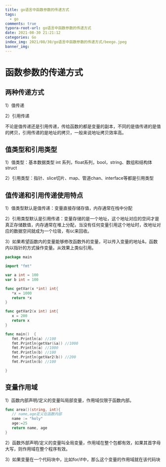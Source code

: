 ```yaml
---
title: go语言中函数参数的传递方式
tags:
  - go
comments: true
typora-root-url: go语言中函数参数的传递方式
date: 2021-08-30 21:21:12
categories: Go
index_img: 2021/08/30/go语言中函数参数的传递方式/beego.jpeg
banner_img:
---
```


# 函数参数的传递方式

## 两种传递方式

1）值传递

2）引用传递

不论是值传递还是引用传递，传给函数的都是变量的副本，不同的是值传递的是值的拷贝，引用传递的是地址的拷贝，一般来说地址拷贝效率高。

## 值类型和引用类型

1）值类型：基本数据类型 int 系列，float系列，bool，string、数组和结构体struct

2）引用类型：指针、slice切片、map、管道chan、interface等都是引用类型

## 值传递和引用传递使用特点

1）值类型默认是值传递：变量直接存储存值，内存通常在栈中分配

2）引用类型默认是引用传递：变量存储的是一个地址，这个地址对应的空间才是真正存储数值，内存通常在堆上分配，当没有任何变量引用这个地址时，改地址对应的数据空间就成为一个垃圾，有`GC`来回收。

3）如果希望函数内的变量能够修改函数外的变量，可以传入变量的地址&，函数内以指针的方式操作变量。从效果上类似引用。

```go
package main

import "fmt"

var a int = 100
var b int = 100

func getVar(x *int) int{
   *x = 1000
   return *x
}

func getVar2(x int) int{
   x = 200
   return x
}

func main()  {
   fmt.Println(a) //100
   fmt.Println(getVar(&a)) //1000
   fmt.Println(a) //1000
   fmt.Println(b) //100
   fmt.Println(getVar2(b)) //200
   fmt.Println(b) //100

}
```

## 变量作用域

1）函数内部声明/定义的变量叫局部变量，作用域仅限于函数内部。

```go
func area()(string, int){
   // name,age定义在函数内部
   name := "holy"
   age:=25
   return name, age
}
```

2）函数外部声明/定义的变量叫全局变量，作用域在整个包都有效，如果其首字母大写，则作用域在整个程序有效。

3）如果变量在一个代码块中，比如for/if中，那么这个变量的作用域就在该代码块





[//]:#(设置表格整体居中显示)
<style>
    table
    {
        margin: auto;
        font-size: 80%;
    }
</style>



